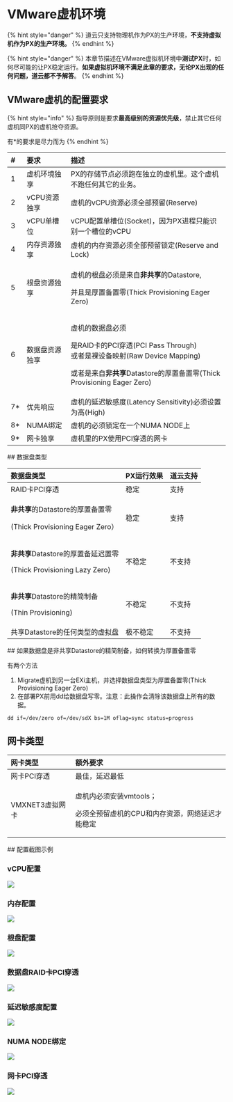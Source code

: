 # VMware虚机环境

{% hint style="danger" %}
道云只支持物理机作为PX的生产环境，**不支持虚拟机作为PX的生产环境。**
{% endhint %}

{% hint style="danger" %}
本章节描述在VMware虚拟机环境中**测试PX**时，如何尽可能的让PX稳定运行。**如果虚拟机环境不满足此章的要求，无论PX出现的任何问题，道云都不予解答**。
{% endhint %}

## VMware虚机的配置要求

{% hint style="info" %}
指导原则是要求**最高级别的资源优先级**，禁止其它任何虚机同PX的虚机抢夺资源。

有\*的要求是尽力而为
{% endhint %}

<table>
  <thead>
    <tr>
      <th style="text-align:left">#</th>
      <th style="text-align:left">&#x8981;&#x6C42;</th>
      <th style="text-align:left">&#x63CF;&#x8FF0;</th>
    </tr>
  </thead>
  <tbody>
    <tr>
      <td style="text-align:left">1</td>
      <td style="text-align:left">&#x865A;&#x673A;&#x73AF;&#x5883;&#x72EC;&#x4EAB;</td>
      <td style="text-align:left">PX&#x7684;&#x5B58;&#x50A8;&#x8282;&#x70B9;&#x5FC5;&#x987B;&#x8DD1;&#x5728;&#x72EC;&#x7ACB;&#x7684;&#x865A;&#x673A;&#x91CC;&#x3002;&#x8FD9;&#x4E2A;&#x865A;&#x673A;&#x4E0D;&#x8DD1;&#x4EFB;&#x4F55;&#x5176;&#x5B83;&#x7684;&#x4E1A;&#x52A1;&#x3002;</td>
    </tr>
    <tr>
      <td style="text-align:left">2</td>
      <td style="text-align:left">vCPU&#x8D44;&#x6E90;&#x72EC;&#x4EAB;</td>
      <td style="text-align:left">&#x865A;&#x673A;&#x7684;vCPU&#x8D44;&#x6E90;&#x5FC5;&#x987B;&#x5168;&#x90E8;&#x9884;&#x7559;(Reserve)</td>
    </tr>
    <tr>
      <td style="text-align:left">3</td>
      <td style="text-align:left">vCPU&#x5355;&#x69FD;&#x4F4D;</td>
      <td style="text-align:left">vCPU&#x914D;&#x7F6E;&#x5355;&#x69FD;&#x4F4D;(Socket)&#xFF0C;&#x56E0;&#x4E3A;PX&#x8FDB;&#x7A0B;&#x53EA;&#x80FD;&#x8BC6;&#x522B;&#x4E00;&#x4E2A;&#x69FD;&#x4F4D;&#x7684;vCPU</td>
    </tr>
    <tr>
      <td style="text-align:left">4</td>
      <td style="text-align:left">&#x5185;&#x5B58;&#x8D44;&#x6E90;&#x72EC;&#x4EAB;</td>
      <td style="text-align:left">&#x865A;&#x673A;&#x7684;&#x5185;&#x5B58;&#x8D44;&#x6E90;&#x5FC5;&#x987B;&#x5168;&#x90E8;&#x9884;&#x7559;&#x9501;&#x5B9A;(Reserve
        and Lock)</td>
    </tr>
    <tr>
      <td style="text-align:left">5</td>
      <td style="text-align:left">&#x6839;&#x76D8;&#x8D44;&#x6E90;&#x72EC;&#x4EAB;</td>
      <td style="text-align:left">
        <p>&#x865A;&#x673A;&#x7684;&#x6839;&#x76D8;&#x5FC5;&#x987B;&#x662F;&#x6765;&#x81EA;<b>&#x975E;&#x5171;&#x4EAB;</b>&#x7684;Datastore,</p>
        <p>&#x5E76;&#x4E14;&#x662F;&#x539A;&#x7F6E;&#x5907;&#x7F6E;&#x96F6;(Thick
          Provisioning Eager Zero)</p>
      </td>
    </tr>
    <tr>
      <td style="text-align:left">6</td>
      <td style="text-align:left">&#x6570;&#x636E;&#x76D8;&#x8D44;&#x6E90;&#x72EC;&#x4EAB;</td>
      <td style="text-align:left">
        <p>&#x865A;&#x673A;&#x7684;&#x6570;&#x636E;&#x76D8;&#x5FC5;&#x987B;</p>
        <p>&#x662F;RAID&#x5361;&#x7684;PCI&#x7A7F;&#x900F;(PCI Pass Through)
          <br />&#x6216;&#x8005;&#x662F;&#x88F8;&#x8BBE;&#x5907;&#x6620;&#x5C04;(Raw Device
          Mapping)</p>
        <p>&#x6216;&#x8005;&#x662F;&#x6765;&#x81EA;<b>&#x975E;&#x5171;&#x4EAB;</b>Datastore&#x7684;&#x539A;&#x7F6E;&#x5907;&#x7F6E;&#x96F6;(Thick
          Provisioning Eager Zero)</p>
      </td>
    </tr>
    <tr>
      <td style="text-align:left">7*</td>
      <td style="text-align:left">&#x4F18;&#x5148;&#x54CD;&#x5E94;</td>
      <td style="text-align:left">&#x865A;&#x673A;&#x7684;&#x5EF6;&#x8FDF;&#x654F;&#x611F;&#x5EA6;(Latency
        Sensitivity)&#x5FC5;&#x987B;&#x8BBE;&#x7F6E;&#x4E3A;&#x9AD8;(High)</td>
    </tr>
    <tr>
      <td style="text-align:left">8*</td>
      <td style="text-align:left">NUMA&#x7ED1;&#x5B9A;</td>
      <td style="text-align:left">&#x865A;&#x673A;&#x7684;&#x5FC5;&#x987B;&#x9501;&#x5B9A;&#x5728;&#x4E00;&#x4E2A;NUMA
        NODE&#x4E0A;</td>
    </tr>
    <tr>
      <td style="text-align:left">9*</td>
      <td style="text-align:left">&#x7F51;&#x5361;&#x72EC;&#x4EAB;</td>
      <td style="text-align:left">&#x865A;&#x673A;&#x91CC;&#x7684;PX&#x4F7F;&#x7528;PCI&#x7A7F;&#x900F;&#x7684;&#x7F51;&#x5361;</td>
    </tr>
  </tbody>
</table>## 数据盘类型

<table>
  <thead>
    <tr>
      <th style="text-align:left">&#x6570;&#x636E;&#x76D8;&#x7C7B;&#x578B;</th>
      <th style="text-align:left">PX&#x8FD0;&#x884C;&#x6548;&#x679C;</th>
      <th style="text-align:left">&#x9053;&#x4E91;&#x652F;&#x6301;</th>
    </tr>
  </thead>
  <tbody>
    <tr>
      <td style="text-align:left">RAID&#x5361;PCI&#x7A7F;&#x900F;</td>
      <td style="text-align:left">&#x7A33;&#x5B9A;</td>
      <td style="text-align:left">&#x652F;&#x6301;</td>
    </tr>
    <tr>
      <td style="text-align:left">
        <p><b>&#x975E;&#x5171;&#x4EAB;</b>&#x7684;Datastore&#x7684;&#x539A;&#x7F6E;&#x5907;&#x7F6E;&#x96F6;</p>
        <p>(Thick Provisioning Eager Zero&#xFF09;</p>
      </td>
      <td style="text-align:left">&#x7A33;&#x5B9A;</td>
      <td style="text-align:left">&#x652F;&#x6301;</td>
    </tr>
    <tr>
      <td style="text-align:left">
        <p><b>&#x975E;&#x5171;&#x4EAB;</b>Datastore&#x7684;&#x539A;&#x7F6E;&#x5907;&#x5EF6;&#x8FDF;&#x7F6E;&#x96F6;</p>
        <p>(Thick Provisioning Lazy Zero)</p>
      </td>
      <td style="text-align:left">&#x4E0D;&#x7A33;&#x5B9A;</td>
      <td style="text-align:left">&#x4E0D;&#x652F;&#x6301;</td>
    </tr>
    <tr>
      <td style="text-align:left">
        <p><b>&#x975E;&#x5171;&#x4EAB;</b>Datastore&#x7684;&#x7CBE;&#x7B80;&#x5236;&#x5907;</p>
        <p>(Thin Provisioning)</p>
      </td>
      <td style="text-align:left">&#x4E0D;&#x7A33;&#x5B9A;</td>
      <td style="text-align:left">&#x4E0D;&#x652F;&#x6301;</td>
    </tr>
    <tr>
      <td style="text-align:left">&#x5171;&#x4EAB;Datastore&#x7684;&#x4EFB;&#x4F55;&#x7C7B;&#x578B;&#x7684;&#x865A;&#x62DF;&#x76D8;</td>
      <td
      style="text-align:left">&#x6781;&#x4E0D;&#x7A33;&#x5B9A;</td>
        <td style="text-align:left">&#x4E0D;&#x652F;&#x6301;</td>
    </tr>
  </tbody>
</table>## 如果数据盘是非共享Datastore的精简制备，如何转换为厚置备置零

有两个方法

1. Migrate虚机到另一台EXi主机，并选择数据盘类型为厚置备置零\(Thick Provisioning Eager Zero\)
2. 在部署PX前用dd给数据盘写零。注意：此操作会清除该数据盘上所有的数据。

```text
dd if=/dev/zero of=/dev/sdX bs=1M oflag=sync status=progress
```

## 网卡类型

<table>
  <thead>
    <tr>
      <th style="text-align:left">&#x7F51;&#x5361;&#x7C7B;&#x578B;</th>
      <th style="text-align:left">&#x989D;&#x5916;&#x8981;&#x6C42;</th>
    </tr>
  </thead>
  <tbody>
    <tr>
      <td style="text-align:left">&#x7F51;&#x5361;PCI&#x7A7F;&#x900F;</td>
      <td style="text-align:left">&#x6700;&#x4F73;&#xFF0C;&#x5EF6;&#x8FDF;&#x6700;&#x4F4E;</td>
    </tr>
    <tr>
      <td style="text-align:left">VMXNET3&#x865A;&#x62DF;&#x7F51;&#x5361;</td>
      <td style="text-align:left">
        <p>&#x865A;&#x673A;&#x5185;&#x5FC5;&#x987B;&#x5B89;&#x88C5;vmtools&#xFF1B;</p>
        <p>&#x5FC5;&#x987B;&#x5168;&#x9884;&#x7559;&#x865A;&#x673A;&#x7684;CPU&#x548C;&#x5185;&#x5B58;&#x8D44;&#x6E90;&#xFF0C;&#x7F51;&#x7EDC;&#x5EF6;&#x8FDF;&#x624D;&#x80FD;&#x7A33;&#x5B9A;</p>
      </td>
    </tr>
  </tbody>
</table>## 配置截图示例

### vCPU配置

![](../../.gitbook/assets/image%20%289%29.png)

### 内存配置

![](../../.gitbook/assets/image%20%2810%29.png)

### 根盘配置

![](../../.gitbook/assets/image%20%284%29.png)

### 数据盘RAID卡PCI穿透

![](../../.gitbook/assets/image%20%287%29.png)

### 延迟敏感度配置

![](../../.gitbook/assets/image%20%288%29.png)

### NUMA NODE绑定

![](../../.gitbook/assets/image.png)

### 网卡PCI穿透

![](../../.gitbook/assets/image%20%283%29.png)



